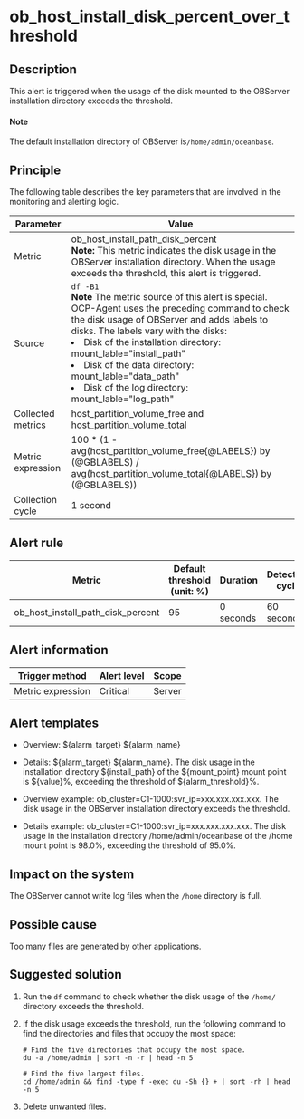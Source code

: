 ob_host_install_disk_percent_over_threshold
================================================================



Description
--------------------------------

This alert is triggered when the usage of the disk mounted to the OBServer installation directory exceeds the threshold.

  <main id="notice" type='explain'>
    <h4>Note</h4>
    <p>The default installation directory of OBServer is<code>/home/admin/oceanbase</code>.</p>
  </main>

Principle
------------------------------

The following table describes the key parameters that are involved in the monitoring and alerting logic.


|     Parameter     |                                                                                                                                                                                                                                                                                    Value                                                                                                                                                                                                                                                                                     |
|-------------------|------------------------------------------------------------------------------------------------------------------------------------------------------------------------------------------------------------------------------------------------------------------------------------------------------------------------------------------------------------------------------------------------------------------------------------------------------------------------------------------------------------------------------------------------------------------------------|
| Metric            | ob_host_install_path_disk_percent</br> **Note:**  This metric indicates the disk usage in the OBServer installation directory. When the usage exceeds the threshold, this alert is triggered.                                                                                                                                                                                                                                                                                                                                                      |
| Source            | `df -B1 ` </br> **Note**  The metric source of this alert is special. OCP-Agent uses the preceding command to check the disk usage of OBServer and adds labels to disks. The labels vary with the disks: <li> Disk of the installation directory: mount_lable="install_path"   </li><li> Disk of the data directory: mount_lable="data_path"   </li><li> Disk of the log directory: mount_lable="log_path" </li>   |
| Collected metrics | host_partition_volume_free and host_partition_volume_total                                                                                                                                                                                                                                                                                                                                                                                                                                                                                                                   |
| Metric expression | 100 \* (1 - avg(host_partition_volume_free{@LABELS}) by (@GBLABELS) / avg(host_partition_volume_total{@LABELS}) by (@GBLABELS))                                                                                                                                                                                                                                                                                                                                                                                                                                              |
| Collection cycle  | 1 second                                                                                                                                                                                                                                                                                                                                                                                                                                                                                                                                                                     |



Alert rule
-------------------------------



|              Metric               | Default threshold (unit: %) | Duration  | Detection cycle | Time before clearance |
|-----------------------------------|-----------------------------|-----------|-----------------|-----------------------|
| ob_host_install_path_disk_percent | 95                          | 0 seconds | 60 seconds      | 5 minutes             |



Alert information
--------------------------------------



|  Trigger method   | Alert level | Scope  |
|-------------------|-------------|--------|
| Metric expression | Critical    | Server |



Alert templates
------------------------------------

* Overview: \${alarm_target} ${alarm_name}



* Details: \${alarm_target} \${alarm_name}. The disk usage in the installation directory \${install_path} of the \${mount_point} mount point is \${value}%, exceeding the threshold of \${alarm_threshold}%.



* Overview example: ob_cluster=C1-1000:svr_ip=xxx.xxx.xxx.xxx. The disk usage in the OBServer installation directory exceeds the threshold.



* Details example: ob_cluster=C1-1000:svr_ip=xxx.xxx.xxx.xxx. The disk usage in the installation directory /home/admin/oceanbase of the /home mount point is 98.0%, exceeding the threshold of 95.0%.






Impact on the system
-----------------------------------------

The OBServer cannot write log files when the `/home` directory is full.

Possible cause
-----------------------------------

Too many files are generated by other applications.

Suggested solution
---------------------------------------

1. Run the `df` command to check whether the disk usage of the `/home/` directory exceeds the threshold.



2. If the disk usage exceeds the threshold, run the following command to find the directories and files that occupy the most space:

   ```shell
   # Find the five directories that occupy the most space.
   du -a /home/admin | sort -n -r | head -n 5

   # Find the five largest files.
   cd /home/admin && find -type f -exec du -Sh {} + | sort -rh | head -n 5
   ```



3. Delete unwanted files.
